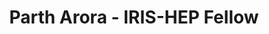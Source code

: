 ---
layout: fellow
pagetype: fellow
shortname: parth-07
permalink: /fellows/parth-07.html
fellow-name: Parth Arora
title: Parth Arora - IRIS-HEP Fellow
active: True
dates:
  start: 2021-11-21
  end: 2022-05-21
photo: /assets/images/team/Parth-Arora.jpg
institution: University School of Information, Communication and Technology, GGSIPU, New Delhi, India
e-mail: partharora99160808@gmail.com
project_title: Add support for custom types in Clad with a focus on the Softsusy library.
project_goal: >
   User-defined types in C++ helps to make code more readable and maintainable. Many user-defined programs and almost every major library uses user-defined types. Thus it is very crucial for clad to support differentiating user-defined types. The first goal of the project is to add support for differentiating user-defined types in clad. Clad currently also does not support many C++ syntaxes. Many of these are essential and are very well used in day-to-day programming such as break and continue statements. The second goal of the project is to battle test clad on Eigen and softsusy library codebases to find and add support for most of the missing syntax as well as to improve support for differentiating function calls.
mentors:
  - Vassil Vassilev (Princeton University)
  - David Lange (Princeton University)
proposal: /assets/pdf/Fellow-Parth-Arora-Proposal.pdf
presentations:
current_status:
---